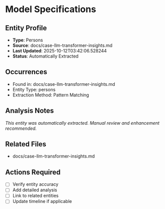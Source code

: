 # Model Specifications

## Entity Profile
- **Type**: Persons
- **Source**: docs/case-llm-transformer-insights.md
- **Last Updated**: 2025-10-12T03:42:06.528244
- **Status**: Automatically Extracted

## Occurrences
- Found in: docs/case-llm-transformer-insights.md
- Entity Type: persons
- Extraction Method: Pattern Matching

## Analysis Notes
*This entity was automatically extracted. Manual review and enhancement recommended.*

## Related Files
- docs/case-llm-transformer-insights.md

## Actions Required
- [ ] Verify entity accuracy
- [ ] Add detailed analysis
- [ ] Link to related entities
- [ ] Update timeline if applicable
